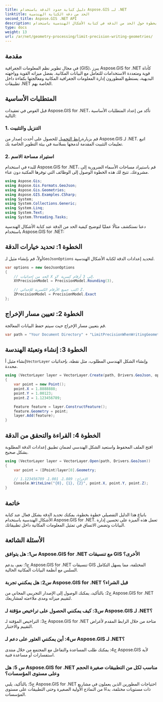 ```yaml
---
title: دليل كتابة حدود الدقة باستخدام Aspose.GIS لـ .NET
linktitle: الحد من دقة الكتابة الهندسية
second_title: Aspose.GIS .NET API
description: استكشف الدليل التفصيلي خطوة بخطوة حول الحد من الدقة في كتابة الأشكال الهندسية باستخدام Aspose.GIS for .NET. تعزيز إدارة البيانات المكانية دون عناء.
type: docs
weight: 13
url: /ar/net/geometry-processing/limit-precision-writing-geometries/
---
```

## مقدمة

في مجال تطوير نظم المعلومات الجغرافية (GIS)، يبرز Aspose.GIS for .NET كأداة قوية ومتعددة الاستخدامات للتعامل مع البيانات المكانية. بفضل ميزاته القوية وواجهته البديهية، يستطيع المطورون إدارة المعلومات الجغرافية المكانية ومعالجتها بكفاءة داخل تطبيقات .NET الخاصة بهم.

## المتطلبات الأساسية

قبل الغوص في تعقيدات Aspose.GIS for .NET، تأكد من إعداد المتطلبات الأساسية التالية:

### 1. التنزيل والتثبيت

 قم بزيارة[رابط التحميل](https://releases.aspose.com/gis/net/) للحصول على أحدث إصدار من Aspose.GIS لـ .NET. اتبع تعليمات التثبيت المقدمة لدمجها بسلاسة في بيئة التطوير الخاصة بك.

### 2. استيراد مساحة الاسم

للبدء في استخدام Aspose.GIS for .NET، قم باستيراد مساحات الأسماء الضرورية إلى مشروعك. تتيح لك هذه الخطوة الوصول إلى الوظائف التي توفرها المكتبة دون عناء.

```csharp
using Aspose.Gis;
using Aspose.Gis.Formats.GeoJson;
using Aspose.Gis.Geometries;
using Aspose.GIS.Examples.CSharp;
using System;
using System.Collections.Generic;
using System.Linq;
using System.Text;
using System.Threading.Tasks;
```

دعنا نستكشف مثالًا عمليًا لتوضيح كيفية الحد من الدقة عند كتابة الأشكال الهندسية باستخدام Aspose.GIS for .NET:

## الخطوة 1: تحديد خيارات الدقة

 أولاً، قم بإنشاء مثيل لـ`GeoJsonOptions` لتحديد إعدادات الدقة لكتابة الأشكال الهندسية.

```csharp
var options = new GeoJsonOptions
{
    // الحد من إحداثيات X وY إلى 3 أرقام كسرية.
    XYPrecisionModel = PrecisionModel.Rounding(3),

    // اكتب جميع الأرقام الكسرية للإحداثي Z.
    ZPrecisionModel = PrecisionModel.Exact
};
```

## الخطوة 2: تعيين مسار الإخراج

قم بتعيين مسار الإخراج حيث سيتم حفظ البيانات المعالجة.

```csharp
var path = "Your Document Directory" + "LimitPrecisionWhenWritingGeometries_out.json";
```

## الخطوة 3: إنشاء وتعبئة الهندسة

 إنشاء مثيل أ`VectorLayer` وإنشاء الشكل الهندسي المطلوب، مثل نقطة، بإحداثيات محددة.

```csharp
using (VectorLayer layer = VectorLayer.Create(path, Drivers.GeoJson, options))
{
    var point = new Point();
    point.X = 1.8888888;
    point.Y = 1.00123;
    point.Z = 1.123456789;

    Feature feature = layer.ConstructFeature();
    feature.Geometry = point;
    layer.Add(feature);
}
```

## الخطوة 4: القراءة والتحقق من الدقة

افتح الملف المحفوظ واستعيد الشكل الهندسي لضمان تطبيق إعدادات الدقة المطلوبة بشكل صحيح.

```csharp
using (VectorLayer layer = VectorLayer.Open(path, Drivers.GeoJson))
{
    var point = (IPoint)layer[0].Geometry;

    // الإخراج: 1.889، 1.001، 1.123456789
    Console.WriteLine("{0}, {1}, {2}", point.X, point.Y, point.Z);
}
```

## خاتمة

باتباع هذا الدليل التفصيلي خطوة بخطوة، يمكنك تحديد الدقة بشكل فعال عند كتابة الأشكال الهندسية باستخدام Aspose.GIS for .NET. تعمل هذه الميزة على تحسين إدارة البيانات وتضمن الاتساق في تمثيل المعلومات المكانية داخل تطبيقاتك.

## الأسئلة الشائعة

### س1: هل يتوافق Aspose.GIS for .NET مع تنسيقات GIS الأخرى؟

ج1: نعم، يدعم Aspose.GIS for .NET تنسيقات GIS المختلفة، مما يسهل التكامل السلس مع أنظمة البيانات المكانية الحالية.

### س2: هل يمكنني تجربة Aspose.GIS for .NET قبل الشراء؟

ج2: بالتأكيد، يمكنك الوصول إلى الإصدار التجريبي المجاني من Aspose.GIS for .NET لتقييم ميزاته ومدى ملاءمته لمشاريعك.

### س3: كيف يمكنني الحصول على تراخيص مؤقتة لـ Aspose.GIS لـ .NET؟

ج3: التراخيص المؤقتة لـ Aspose.GIS for .NET متاحة من خلال الرابط المقدم لأغراض التقييم والاختبار.

### س4: أين يمكنني العثور على دعم لـ Aspose.GIS لـ .NET؟

ج4: يمكنك طلب المساعدة والتفاعل مع المجتمع من خلال منتدى Aspose.GIS لأية استفسارات أو مساعدة فنية.

### س 5: هل Aspose.GIS for .NET مناسب لكل من التطبيقات صغيرة الحجم وعلى مستوى المؤسسات؟

ج5: بالتأكيد، يلبي Aspose.GIS for .NET احتياجات المطورين الذين يعملون في مشاريع ذات مستويات مختلفة، بدءًا من النماذج الأولية الصغيرة وحتى التطبيقات على مستوى المؤسسات.